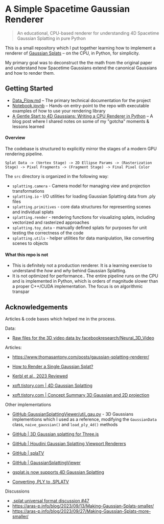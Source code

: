 # A Simple Spacetime Gaussian Renderer

> An educational, CPU-based renderer for understanding 4D Spacetime Gaussian Splatting in pure Python

This is a small repository which I put together learning how to implement a renderer of [Gaussian Splats](https://arxiv.org/pdf/2312.16812) – on the CPU, in Python, for simplicity.

My primary goal was to deconstruct the the math from the original paper and understand how Spacetime Gaussians extend the canonical Gaussians and how to render them.



## Getting Started


- [Data_Flow.md](Data_Flow.md) – The primary technical documentation for the project
- [Notebook.ipynb](Notebook.ipynb) – Hands-on entry-point to the repo with executable examples of how to use your rendering library
- [A Gentle Start to 4D Gaussians: Writing a CPU Renderer in Python](https://dev.vesko.ch/gentle-start-to-4d-gaussians/) – A blog post where I shared notes on some of my "gotcha" moments & lessons learned


#### Overview

The codebase is structured to explicitly mirror the stages of a modern GPU rendering pipeline.

```
Splat Data -> (Vertex Stage) -> 2D Ellipse Params -> (Rasterization Stage) -> Pixel Fragments -> (Fragment Stage) -> Final Pixel Color
```

The `src` directory is organized in the following way:
- `splatting.camera` - Camera model for managing view and projection transformations
- `splatting.io` - I/O utilities for loading Gaussian Splatting data from .ply files
- `splatting.primitives` - core data structures for representing scenes and individual splats
- `splatting.render` - rendering functions for visualizing splats, including vectorized and rasterized approaches
- `splatting.toy_data` - manually defined splats for purposes for unit testing the correctness of the code
- `splatting.utils` - helper utilities for data manipulation, like converting scenes to objects




#### What this repo is not

*  This is definitely not a production renderer. It is a learning exercise to understand the *how* and *why* behind Gaussian Splatting.
*   It is not optimized for performance.. The entire pipeline runs on the CPU and is implemented in Python, which is orders of magnitude slower than a proper C++/CUDA implementation. The focus is on algorithmic transpar


## Acknowledgements

Articles & code bases which helped me in the process.


Data:
- [Raw files for the 3D video data by facebookresearch/Neural_3D_Video](https://github.com/facebookresearch/Neural_3D_Video/releases/tag/v1.0)


Articles:
- https://www.thomasantony.com/posts/gaussian-splatting-renderer/
- [How to Render a Single Gaussian Splat?](https://shi-yan.github.io/how_to_render_a_single_gaussian_splat/)
- [Kerbl et al., 2023 Reviewed](https://medium.com/@AriaLeeNotAriel/numbynum-3d-gaussian-splatting-for-real-time-radiance-field-rendering-kerbl-et-al-60c0b25e5544)

- [xoft.tistory.com | 4D Gaussian Splatting](https://xoft.tistory.com/54)
- [xoft.tistory.com | Concept Summary 3D Gaussian and 2D projection](https://xoft.tistory.com/49)

Other implementations

-  [GitHub GaussianSplattingViewer/util_gau.py](https://github.com/limacv/GaussianSplattingViewer/blob/main/util_gau.py) - 3D Gaussians implementions which I used as a reference, modifying the `GaussianData` class, `naive_gaussian()` and `load_ply_4d()` methods

- [GitHub | 3D Gaussian splatting for Three.js](https://github.com/mkkellogg/GaussianSplats3D)
- [GitHub | Houdini Gaussian Splatting Viewport Renderers](https://github.com/rubendhz/houdini-gsplat-renderer)
- [GitHub | splaTV](https://github.com/antimatter15/splaTV)
- [GitHub | GaussianSplattingViewer](https://github.com/limacv/GaussianSplattingViewer)
- [gsplat.js now supports 4D Gaussian Splatting](https://github.com/huggingface/gsplat.js/tree/main/examples/4d)
- [Converting .PLY to .SPLATV](https://github.com/antimatter15/splaTV/issues/1)

Discussions
- [.splat universal format discussion #47](https://github.com/mkkellogg/GaussianSplats3D/issues/47)
- https://aras-p.info/blog/2023/09/13/Making-Gaussian-Splats-smaller/
- https://aras-p.info/blog/2023/09/27/Making-Gaussian-Splats-more-smaller/
